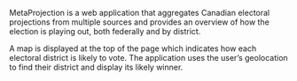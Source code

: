 MetaProjection is a web application that aggregates Canadian electoral projections from multiple sources and provides an overview of how the election is playing out, both federally and by district.

A map is displayed at the top of the page which indicates how each electoral district is likely to vote. The application uses the user’s geolocation to find their district and display its likely winner.
